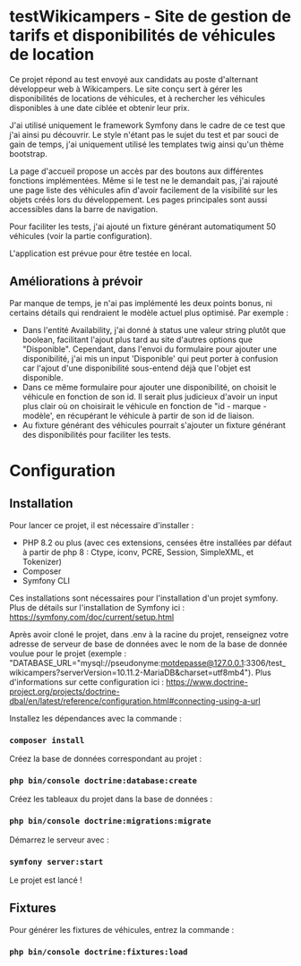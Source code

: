 # testWikicampers - Site de gestion de tarifs et disponibilités de véhicules de location

Ce projet répond au test envoyé aux candidats au poste d'alternant développeur web à Wikicampers.
Le site conçu sert à gérer les disponibilités de locations de véhicules, et à rechercher les véhicules disponibles à une date ciblée et obtenir leur prix.

J'ai utilisé uniquement le framework Symfony dans le cadre de ce test que j'ai ainsi pu découvrir. Le style n'étant pas le sujet du test et par souci de gain de temps, j'ai uniquement utilisé les templates twig ainsi qu'un thème bootstrap.

La page d'accueil propose un accès par des boutons aux différentes fonctions implémentées. Même si le test ne le demandait pas, j'ai rajouté une page liste des véhicules afin d'avoir facilement de la visibilité sur les objets créés lors du développement. Les pages principales sont aussi accessibles dans la barre de navigation.

Pour faciliter les tests, j'ai ajouté un fixture générant automatiqument 50 véhicules (voir la partie configuration).

L'application est prévue pour être testée en local.

## Améliorations à prévoir

Par manque de temps, je n'ai pas implémenté les deux points bonus, ni certains détails qui rendraient le modèle actuel plus optimisé. Par exemple :
- Dans l'entité Availability, j'ai donné à status une valeur string plutôt que boolean, facilitant l'ajout plus tard au site d'autres options que "Disponible". Cependant, dans l'envoi du formulaire pour ajouter une disponibilité, j'ai mis un input 'Disponible' qui peut porter à confusion car l'ajout d'une disponibilité sous-entend déjà que l'objet est disponible.
- Dans ce même formulaire pour ajouter une disponibilité, on choisit le véhicule en fonction de son id. Il serait plus judicieux d'avoir un input plus clair où on choisirait le véhicule en fonction de "id - marque - modèle', en récupérant le véhicule à partir de son id de liaison.
- Au fixture générant des véhicules pourrait s'ajouter un fixture générant des disponibilités pour faciliter les tests.
  
# Configuration

## Installation

Pour lancer ce projet, il est nécessaire d'installer : 
- PHP 8.2 ou plus (avec ces extensions, censées être installées par défaut à partir de php 8 : Ctype, iconv, PCRE, Session, SimpleXML, et Tokenizer)
- Composer
- Symfony CLI

Ces installations sont nécessaires pour l'installation d'un projet symfony. Plus de détails sur l'installation de Symfony ici : https://symfony.com/doc/current/setup.html

Après avoir cloné le projet, dans .env à la racine du projet, renseignez votre adresse de serveur de base de données avec le nom de la base de donnée voulue pour le projet (exemple : "DATABASE_URL="mysql://pseudonyme:motdepasse@127.0.0.1:3306/test_wikicampers?serverVersion=10.11.2-MariaDB&charset=utf8mb4"). 
Plus d'informations sur cette configuration ici : https://www.doctrine-project.org/projects/doctrine-dbal/en/latest/reference/configuration.html#connecting-using-a-url

Installez les dépendances avec la commande : 

### `composer install`

Créez la base de données correspondant au projet : 

### `php bin/console doctrine:database:create`

Créez les tableaux du projet dans la base de données :

### `php bin/console doctrine:migrations:migrate`

Démarrez le serveur avec : 

### `symfony server:start`

Le projet est lancé !

## Fixtures

Pour générer les fixtures de véhicules, entrez la commande : 

### `php bin/console doctrine:fixtures:load`
